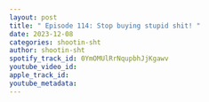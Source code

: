```yaml
---
layout: post
title: " Episode 114: Stop buying stupid shit! "
date: 2023-12-08
categories: shootin-sht
author: shootin-sht
spotify_track_id: 0YmOMUlRrNqupbhJjKgawv
youtube_video_id: 
apple_track_id: 
youtube_metadata: 
---
```

